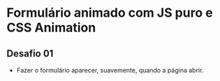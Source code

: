 # Formulário animado com JS puro e CSS Animation

## Desafio 01

- Fazer o formulário aparecer, suavemente, quando a página abrir.